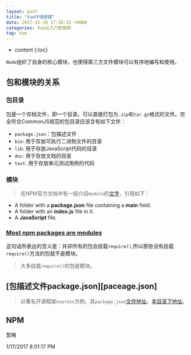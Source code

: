 ```yaml
---
layout: post
title: "Vue环境搭建"
date: 2017-12-28 17:26:15 +0800 
categories: Vue从入门到放弃
tag: Vue
---
```

* content
{:toc}

`Node`组织了自身的核心模块，也使得第三方文件模块可以有序地编写和使用。

<!-- more -->

## 包和模块的关系 ##
### 包目录 ###
包是一个存档文件，即一个目录。可以直接打包为`.zip`和`tar.gz`格式的文件。完全符合CommonJS规范的包目录应该含有如下文件：

- `package.json`：包描述文件
- `bin`: 用于存放可执行二进制文件的目录
- `lib`: 用于存放JavaScript代码的目录
- `doc`: 用于存放文档的目录
- `test`: 用于存放单元测试用例的代码



### 模块 ###

> 在NPM官方文档中有一段介绍`module`的[文字][moudle]，引用如下：

- A folder with a **package.json** file containing a **main** field.
- A folder with an **index.js** file in it.
- A **JavaScript** file.

### [Most npm packages are modules][package-and-module] ###

这句话所表达的含义是：并非所有的包会挂载`require()`,所以那些没有挂载`require()`方法的包就不是模块。

> 大多挂载`require()`的包是模块。

## [包描述文件package.json][paceage.json] ##

> 以著名开源框架`express`为例，其`package.json`[文件地址][express.json]。[本目录下地址](express-package.json)。

## NPM ##
暂略

1/17/2017 8:01:17 PM 


[moudle]:https://docs.npmjs.com/how-npm-works/packages#what-is-a-module "what-is-a-moudle"

[package-and-module]:https://docs.npmjs.com/how-npm-works/packages#most-npm-packages-are-modules 

[package.json]:https://docs.npmjs.com/getting-started/using-a-package.json#requirements 

[express.json]:https://github.com/expressjs/express/blob/master/package.json